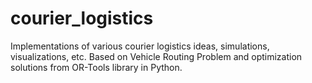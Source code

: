 # courier_logistics
Implementations of various courier logistics ideas, simulations, visualizations, etc. Based on Vehicle Routing Problem and optimization solutions from OR-Tools library in Python.
